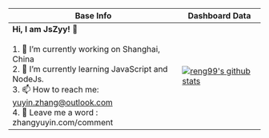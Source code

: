 <!-- ### Hi there 👋 -->

<!--
**jszyy/jszyy** is a ✨ _special_ ✨ repository because its `README.md` (this file) appears on your GitHub profile.

Here are some ideas to get you started:

- 🔭 I’m currently working on ...
- 🌱 I’m currently learning ...
- 👯 I’m looking to collaborate on ...
- 🤔 I’m looking for help with ...
- 💬 Ask me about ...
- 📫 How to reach me: ...
- 😄 Pronouns: ...
- ⚡ Fun fact: ...
-->

|Base Info|Dashboard Data|
|----------------------------------------------------------------------|----------------------------------------------------------------------|
| __Hi, I am JsZyy! 👋__<br/><br/>1. 🔭 I’m currently working on Shanghai, China<br/>2. 🌱 I’m currently learning JavaScript and NodeJs. <br/>3. 📫 How to reach me: yuyin.zhang@outlook.com<br/>4. 💬 Leave me a word : zhangyuyin.com/comment | [![reng99's github stats](https://github-readme-stats.vercel.app/api?username=jszyy&show_icons=true&theme=dracula)](https://github.com/anuraghazra/github-readme-stats) 
